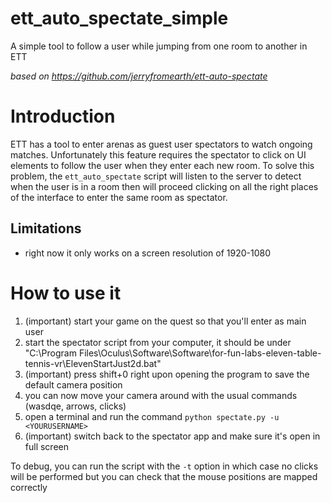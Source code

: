 # ett_auto_spectate_simple
A simple tool to follow a user while jumping from one room to another in ETT

*based on https://github.com/jerryfromearth/ett-auto-spectate*

# Introduction

ETT has a tool to enter arenas as guest user spectators to watch ongoing matches.
Unfortunately this feature requires the spectator to click on UI elements to follow the user when they enter each new room.
To solve this problem, the `ett_auto_spectate` script will listen to the server to detect when the user is in a room then will proceed clicking on all the right places of the interface to enter the same room as spectator.

## Limitations
- right now it only works on a screen resolution of 1920-1080

# How to use it

  1. (important) start your game on the quest so that you'll enter as main user
  2. start the spectator script from your computer, it should be under "C:\Program Files\Oculus\Software\Software\for-fun-labs-eleven-table-tennis-vr\ElevenStartJust2d.bat"
  3. (important) press shift+0 right upon opening the program to save the default camera position
  4. you can now move your camera around with the usual commands (wasdqe, arrows, clicks)
  5. open a terminal and run the command `python spectate.py -u <YOURUSERNAME>`
  6. (important) switch back to the spectator app and make sure it's open in full screen

To debug, you can run the script with the `-t` option in which case no clicks will be performed but you can check that the mouse positions are mapped correctly 
